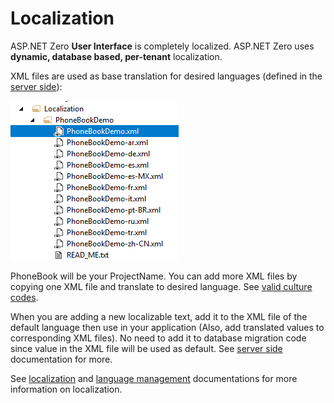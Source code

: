 # Localization

ASP.NET Zero **User Interface** is completely localized. ASP.NET Zero uses **dynamic, database based, per-tenant** localization.

XML files are used as base translation for desired languages (defined in the [server side](Infrastructure-Core-Mvc-Localization)):

<img src="images/localization-files-core-1.png" alt="Localization XML files" class="img-thumbnail" />

PhoneBook will be your ProjectName. You can add more XML files by copying one XML file and translate to desired language. See [valid culture codes](http://www.csharp-examples.net/culture-names/).

When you are adding a new localizable text, add it to the XML file of
the default language then use in your application (Also, add translated
values to corresponding XML files). No need to add it to database
migration code since value in the XML file will be used as default. See
[server side](Infrastructure-Core-Mvc-Localization) documentation for more.

See [localization](https://aspnetboilerplate.com/Pages/Documents/Localization) and [language management](https://aspnetboilerplate.com/Pages/Documents/Zero/Language-Management) documentations for more information on localization.
